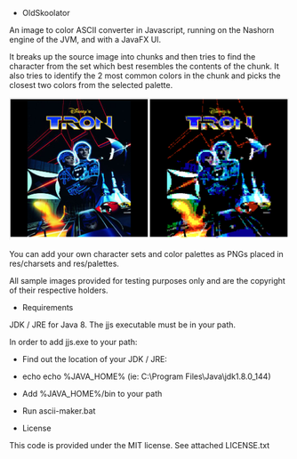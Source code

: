 - OldSkoolator

An image to color ASCII converter in Javascript, running on the Nashorn engine of the JVM, and with a JavaFX UI. 

It breaks up the source image into chunks and then tries to find the character from the set which best resembles the contents of the chunk. It also tries to identify the 2 most common colors in the chunk and picks the closest two colors from the selected palette. 

![Original image and ASCII converted version using Amstrad CPC character set](res/docs/sample.png "Original image and ASCII converted version")

You can add your own character sets and color palettes as PNGs placed in res/charsets and res/palettes. 

All sample images provided for testing purposes only and are the copyright of their respective holders.

- Requirements

JDK / JRE for Java 8. The jjs executable must be in your path. 

In order to add jjs.exe to your path:

- Find out the location of your JDK / JRE: 

- echo echo %JAVA_HOME% (ie: C:\Program Files\Java\jdk1.8.0_144)
- Add %JAVA_HOME%/bin to your path
- Run ascii-maker.bat

- License

This code is provided under the MIT license. See attached LICENSE.txt

